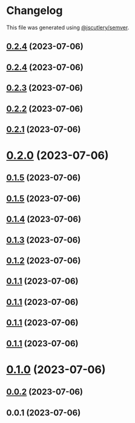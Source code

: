 # Changelog

This file was generated using [@jscutlery/semver](https://github.com/jscutlery/semver).

## [0.2.4](https://git.whc.fyi/WillowHayward/lipwig/compare/v0.2.3...v0.2.4) (2023-07-06)



## [0.2.4](https://git.whc.fyi/WillowHayward/lipwig/compare/v0.2.3...v0.2.4) (2023-07-06)



## [0.2.3](https://git.whc.fyi/WillowHayward/lipwig/compare/v0.2.2...v0.2.3) (2023-07-06)



## [0.2.2](https://git.whc.fyi/WillowHayward/lipwig/compare/v0.2.1...v0.2.2) (2023-07-06)



## [0.2.1](https://git.whc.fyi/WillowHayward/lipwig/compare/v0.2.0...v0.2.1) (2023-07-06)



# [0.2.0](https://git.whc.fyi/WillowHayward/lipwig/compare/v0.1.5...v0.2.0) (2023-07-06)



## [0.1.5](https://git.whc.fyi/WillowHayward/lipwig/compare/v0.1.4...v0.1.5) (2023-07-06)



## [0.1.5](https://git.whc.fyi/WillowHayward/lipwig/compare/v0.1.4...v0.1.5) (2023-07-06)



## [0.1.4](https://git.whc.fyi/WillowHayward/lipwig/compare/v0.1.3...v0.1.4) (2023-07-06)



## [0.1.3](https://git.whc.fyi/WillowHayward/lipwig/compare/v0.1.2...v0.1.3) (2023-07-06)



## [0.1.2](https://git.whc.fyi/WillowHayward/lipwig/compare/v0.1.1...v0.1.2) (2023-07-06)



## [0.1.1](https://git.whc.fyi/WillowHayward/lipwig/compare/v0.1.0...v0.1.1) (2023-07-06)



## [0.1.1](https://git.whc.fyi/WillowHayward/lipwig/compare/v0.1.0...v0.1.1) (2023-07-06)



## [0.1.1](https://git.whc.fyi/WillowHayward/lipwig/compare/v0.1.0...v0.1.1) (2023-07-06)



## [0.1.1](https://git.whc.fyi/WillowHayward/lipwig/compare/v0.1.0...v0.1.1) (2023-07-06)



# [0.1.0](https://git.whc.fyi/WillowHayward/lipwig/compare/v0.0.2...v0.1.0) (2023-07-06)



## [0.0.2](https://git.whc.fyi/WillowHayward/lipwig/compare/v0.0.1...v0.0.2) (2023-07-06)



## 0.0.1 (2023-07-06)

